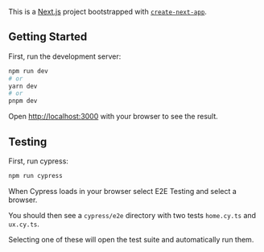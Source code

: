 This is a [Next.js](https://nextjs.org/) project bootstrapped with [`create-next-app`](https://github.com/vercel/next.js/tree/canary/packages/create-next-app).

## Getting Started

First, run the development server:

```bash
npm run dev
# or
yarn dev
# or
pnpm dev
```

Open [http://localhost:3000](http://localhost:3000) with your browser to see the result.

## Testing

First, run cypress:

```bash
npm run cypress
```

When Cypress loads in your browser select E2E Testing and select a browser.

You should then see a `cypress/e2e` directory with two tests `home.cy.ts` and `ux.cy.ts`.

Selecting one of these will open the test suite and automatically run them.
